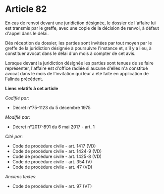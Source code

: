 # Article 82

En cas de renvoi devant une juridiction désignée, le dossier de l'affaire lui est transmis par le greffe, avec une copie de
la décision de renvoi, à défaut d'appel dans le délai.

Dès réception du dossier, les parties sont invitées par tout moyen par le greffe de la juridiction désignée à poursuivre
l'instance et, s'il y a lieu, à constituer avocat dans le délai d'un mois à compter de cet avis.

Lorsque devant la juridiction désignée les parties sont tenues de se faire représenter, l'affaire est d'office radiée si
aucune d'elles n'a constitué avocat dans le mois de l'invitation qui leur a été faite en application de l'alinéa précédent.

**Liens relatifs à cet article**

_Codifié par_:

  - Décret n°75-1123 du 5 décembre 1975

_Modifié par_:

  - Décret n°2017-891 du 6 mai 2017 - art. 1

_Cité par_:

  - Code de procédure civile - art. 1417 (VD)
  - Code de procédure civile - art. 1424-9 (VD)
  - Code de procédure civile - art. 1425-8 (VD)
  - Code de procédure civile - art. 354 (V)
  - Code de procédure civile - art. 47 (VD)

_Anciens textes_:

  - Code de procédure civile - art. 97 (VT)
